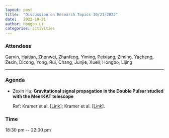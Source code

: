 ```yaml
---
layout: post
title:  "Discussion on Research Topics 10/21/2022"
date:   2022-10-21
author: Hongbo Li
categories: activities
---
```



### Attendees

Garvin, Haitian, Zhenwei, Zhanfeng, Yiming, Peixiang, Ziming, Yacheng, Zexin, Dicong, Yong, Rui, Chang, Junjie, Xueli, Hongbo, Lijing

---

### Agenda

- Zexin Hu: **Gravitational signal propagation in the Double Pulsar studied with the MeerKAT telescope**

  Ref: Kramer et al. [[Link](https://arxiv.org/abs/2209.11798)];
       Kramer et al. [[Link](https://journals.aps.org/prx/abstract/10.1103/PhysRevX.11.041050)].
  
       
  
       

          
### Time

18:30 pm -- 22:00 pm

